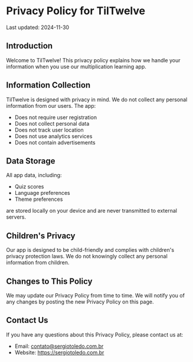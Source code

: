 # Privacy Policy for TilTwelve

Last updated: 2024-11-30

## Introduction

Welcome to TilTwelve! This privacy policy explains how we handle your information when you use our multiplication learning app.

## Information Collection

TilTwelve is designed with privacy in mind. We do not collect any personal information from our users. The app:

- Does not require user registration
- Does not collect personal data
- Does not track user location
- Does not use analytics services
- Does not contain advertisements

## Data Storage

All app data, including:
- Quiz scores
- Language preferences
- Theme preferences

are stored locally on your device and are never transmitted to external servers.

## Children's Privacy

Our app is designed to be child-friendly and complies with children's privacy protection laws. We do not knowingly collect any personal information from children.

## Changes to This Policy

We may update our Privacy Policy from time to time. We will notify you of any changes by posting the new Privacy Policy on this page.

## Contact Us

If you have any questions about this Privacy Policy, please contact us at:
- Email: contato@sergiotoledo.com.br
- Website: https://sergiotoledo.com.br

